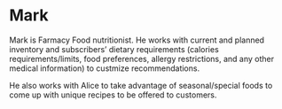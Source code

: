 # Mark

Mark is Farmacy Food nutritionist. He works with current and planned inventory and subscribers’ dietary requirements (calories requirements/limits, food preferences, allergy restrictions, and any other medical information) to custmize recommendations.

He also works with Alice to take advantage of seasonal/special foods to come up with unique recipes to be offered to customers.
